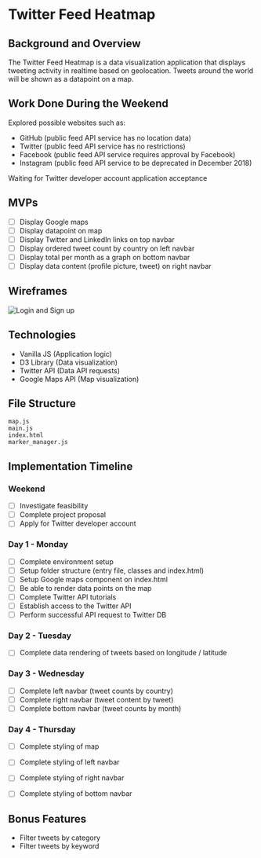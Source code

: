 # Twitter Feed Heatmap

## Background and Overview
The Twitter Feed Heatmap is a data visualization application that displays tweeting activity in realtime based on geolocation. Tweets around the world will be shown as a datapoint on a map.


## Work Done During the Weekend
Explored possible websites such as:
* GitHub (public feed API service has no location data)
* Twitter (public feed API service has no restrictions)
* Facebook (public feed API service requires approval by Facebook)
* Instagram (public feed API service to be deprecated in December 2018)

Waiting for Twitter developer account application acceptance


## MVPs
- [ ] Display Google maps
- [ ] Display datapoint on map
- [ ] Display Twitter and LinkedIn links on top navbar
- [ ] Display ordered tweet count by country on left navbar
- [ ] Display total per month as a graph on bottom navbar
- [ ] Display data content (profile picture, tweet) on right navbar

## Wireframes
![Login and Sign up](./wireframe.png)


## Technologies
* Vanilla JS (Application logic)
* D3 Library (Data visualization)
* Twitter API (Data API requests)
* Google Maps API (Map visualization)


## File Structure
`map.js`  
`main.js`  
`index.html`  
`marker_manager.js`


## Implementation Timeline
### Weekend
- [ ] Investigate feasibility
- [ ] Complete project proposal
- [ ] Apply for Twitter developer account

### Day 1 - Monday
- [ ] Complete environment setup
- [ ] Setup folder structure (entry file, classes and index.html)
- [ ] Setup Google maps component on index.html
- [ ] Be able to render data points on the map
- [ ] Complete Twitter API tutorials
- [ ] Establish access to the Twitter API  
- [ ] Perform successful API request to Twitter DB

### Day 2 - Tuesday
- [ ] Complete data rendering of tweets based on longitude / latitude

### Day 3 - Wednesday
- [ ] Complete left navbar (tweet counts by country)
- [ ] Complete right navbar (tweet content by tweet)
- [ ] Complete bottom navbar (tweet counts by month)

### Day 4 - Thursday
- [ ] Complete styling of map
- [ ] Complete styling of left navbar
- [ ] Complete styling of right navbar
- [ ] Complete styling of bottom navbar


## Bonus Features
* Filter tweets by category
* Filter tweets by keyword